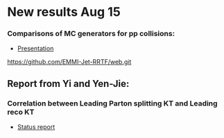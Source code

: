 # New results Aug 15

### Comparisons of MC generators for pp collisions: 

   * [Presentation](Aug15Files/EMMIworkshop_MCcomparison_8_15_19.pdf)

https://github.com/EMMI-Jet-RRTF/web.git

## Report from Yi and Yen-Jie:

### Correlation between Leading Parton splitting KT and Leading reco KT
   * [Status report](Aug15Files/yi-yenjie/20190815-JetWorkshop-yenjie-v0.pdf)
